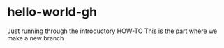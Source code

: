 # hello-world-gh
Just running through the introductory HOW-TO
This is the part where we make a new branch
